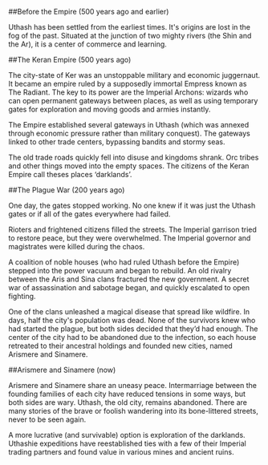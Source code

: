 ##Before the Empire (500 years ago and earlier)

Uthash has been settled from the earliest times.  It's origins are lost in the fog of the past.  Situated at the junction of two mighty rivers (the Shin and the Ar), it is a center of commerce and learning. 

##The Keran Empire (500 years ago)

The city-state of Ker was an unstoppable military and economic juggernaut.  It became an empire ruled by a supposedly immortal Empress known as The Radiant. The key to its power are the Imperial Archons: wizards who can open permanent gateways between places, as well as using temporary gates for exploration and moving goods and armies instantly.

The Empire established several gateways in Uthash (which was annexed through economic pressure rather than military conquest).  The gateways linked to other trade centers, bypassing bandits and stormy seas.

The old trade roads quickly fell into disuse and kingdoms shrank. Orc tribes and other things moved into the empty spaces.  The citizens of the Keran Empire call theses places ‘darklands’.

##The Plague War (200 years ago)

One day, the gates stopped working.  No one knew if it was just the Uthash gates or if all of the gates everywhere had failed.  

Rioters and frightened citizens filled the streets.  The Imperial garrison tried to restore peace, but they were overwhelmed.  The Imperial governor and magistrates were killed during the chaos.

A coalition of noble houses (who had ruled Uthash before the Empire) stepped into the power vacuum and began to rebuild.  An old rivalry between the Aris and Sina clans fractured the new government.  A secret war of assassination and sabotage began, and quickly escalated to open fighting.

One of the clans unleashed a magical disease that spread like wildfire.  In days, half the city's population was dead.  None of the survivors knew who had started the plague, but both sides decided that they’d had enough.  The center of the city had to be abandoned due to the infection, so each house retreated to their ancestral holdings and founded new cities, named Arismere and Sinamere.

##Arismere and Sinamere (now)

Arismere and Sinamere share an uneasy peace.  Intermarriage between the founding families of each city have reduced tensions in some ways, but both sides are wary.  Uthash, the old city, remains abandoned.  There are many stories of the brave or foolish wandering into its bone-littered streets, never to be seen again.

A more lucrative (and survivable) option is exploration of the darklands.  Uthashie expeditions have reestablished ties with a few of their Imperial trading partners and found value in various mines and ancient ruins.

